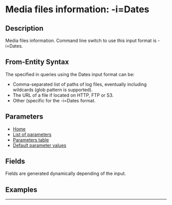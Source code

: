 # Media files information: -i=Dates

## Description

Media files information. Command line switch to use this input format is -i=Dates.

## From-Entity Syntax

The <from-entity> specified in queries using the Dates input format can be:
- Comma-separated list of paths of log files, eventually including wildcards (glob pattern is supported).
- The URL of a file if located on HTTP, FTP or S3.
- Other (specific for the -i=Dates format.

## Parameters

- [Home](../Readme.md)
- [List of parameters](dates_parameters.md)
- [Parameters table](dates_parameters_table.md)
- [Default parameter values](dates_parameters_defaults.md)
## Fields

Fields are generated dynamically depending of the input.


## Examples

------------------------------------------------------------


